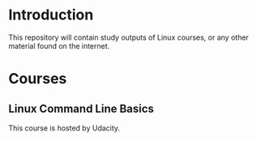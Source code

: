 # Introduction

This repository will contain study outputs of Linux courses, or any other 
material found on the internet. 

# Courses
## Linux Command Line Basics

This course is hosted by Udacity. 


